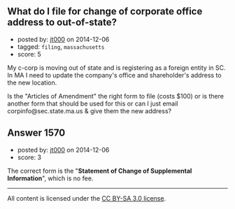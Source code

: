 ## What do I file for change of corporate office address to out-of-state?

- posted by: [jt000](https://stackexchange.com/users/4550640/jt000) on 2014-12-06
- tagged: `filing`, `massachusetts`
- score: 5

<p>My c-corp is moving out of state and is registering as a foreign entity in SC. In MA I need to update the company's office and shareholder's address to the new location. </p>

<p>Is the "Articles of Amendment" the right form to file (costs $100) or is there another form that should be used for this or can I just email corpinfo@sec.state.ma.us &amp; give them the new address?</p>



## Answer 1570

- posted by: [jt000](https://stackexchange.com/users/4550640/jt000) on 2014-12-06
- score: 3

<p>The correct form is the "<strong>Statement of Change of Supplemental Information</strong>", which is no fee.</p>




---

All content is licensed under the [CC BY-SA 3.0 license](https://creativecommons.org/licenses/by-sa/3.0/).
